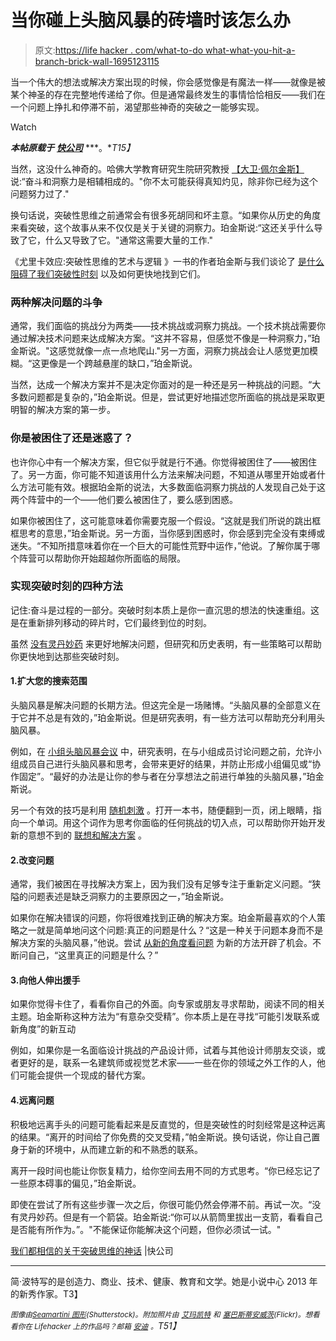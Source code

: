 # 当你碰上头脑风暴的砖墙时该怎么办

> 原文:[https://life hacker . com/what-to-do what-what-you-hit-a-branch-brick-wall-1695123115](https://lifehacker.com/what-to-do-when-you-hit-a-brainstorming-brick-wall-1695123115)

当一个伟大的想法或解决方案出现的时候，你会感觉像是有魔法一样——就像是被某个神圣的存在完整地传递给了你。但是通常最终发生的事情恰恰相反——我们在一个问题上挣扎和停滞不前，渴望那些神奇的突破之一能够实现。

Watch

***本帖原载于*** [***快公司***](http://www.fastcompany.com/3044316/work-smart/the-myths-we-all-believe-about-breakthrough-thinking) ***。**T15】*

当然，这没什么神奇的。哈佛大学教育研究生院研究教授 [【大卫·佩尔金斯】](https://www.gse.harvard.edu/faculty/david-perkins) 说:“奋斗和洞察力是相辅相成的。"你不太可能获得真知灼见，除非你已经为这个问题努力过了."

换句话说，突破性思维之前通常会有很多死胡同和坏主意。“如果你从历史的角度来看突破，这个故事从来不仅仅是关于关键的洞察力。珀金斯说:“这还关乎什么导致了它，什么又导致了它。"通常这需要大量的工作."

《尤里卡效应:突破性思维的艺术与逻辑 》一书的作者珀金斯与我们谈论了 [是什么阻碍了我们突破性时刻](https://lifehacker.com/why-creativity-blocks-happen-and-how-to-overcome-them-5940145) 以及如何更快地找到它们。

### 两种解决问题的斗争

通常，我们面临的挑战分为两类——技术挑战或洞察力挑战。一个技术挑战需要你通过解决技术问题来达成解决方案。“这并不容易，但感觉不像是一种洞察力，”珀金斯说。"这感觉就像一点一点地爬山."另一方面，洞察力挑战会让人感觉更加模糊。“这更像是一个跨越悬崖的缺口，”珀金斯说。

当然，达成一个解决方案并不是决定你面对的是一种还是另一种挑战的问题。“大多数问题都是复杂的，”珀金斯说。但是，尝试更好地描述您所面临的挑战是采取更明智的解决方案的第一步。

### 你是被困住了还是迷惑了？

也许你心中有一个解决方案，但它似乎就是行不通。你觉得被困住了——被困住了。另一方面，你可能不知道该用什么方法来解决问题，不知道从哪里开始或者什么方法可能有效。根据珀金斯的说法，大多数面临洞察力挑战的人发现自己处于这两个阵营中的一个——他们要么被困住了，要么感到困惑。

如果你被困住了，这可能意味着你需要克服一个假设。“这就是我们所说的跳出框框思考的意思，”珀金斯说。另一方面，当你感到困惑时，你会感到完全没有束缚或迷失。“不知所措意味着你在一个巨大的可能性荒野中运作，”他说。了解你属于哪个阵营可以帮助你开始超越你所面临的局限。

### 实现突破时刻的四种方法

记住:奋斗是过程的一部分。突破时刻本质上是你一直沉思的想法的快速重组。这是在重新排列移动的碎片时，它们最终到位的时刻。

虽然 [没有灵丹妙药](https://lifehacker.com/demystifying-the-muse-five-creativity-myths-you-should-1688503554) 来更好地解决问题，但研究和历史表明，有一些策略可以帮助你更快地到达那些突破时刻。

#### 1.扩大您的搜索范围

头脑风暴是解决问题的长期方法。但这完全是一场赌博。“头脑风暴的全部意义在于它并不总是有效的，”珀金斯说。但是研究表明，有一些方法可以帮助充分利用头脑风暴。

例如，在 [小组头脑风暴会议](https://lifehacker.com/a-better-way-to-group-brainstorm-1445054503) 中，研究表明，在与小组成员讨论问题之前，允许小组成员自己进行头脑风暴和思考，会带来更好的结果，并防止形成小组偏见或“协作固定”。“最好的办法是让你的参与者在分享想法之前进行单独的头脑风暴，”珀金斯说。

另一个有效的技巧是利用 [随机刺激](http://www.innovationmanagement.se/imtool-articles/how-to-generate-original-creative-ideas-with-random-word-stimulation/) 。打开一本书，随便翻到一页，闭上眼睛，指向一个单词。用这个词作为思考你面临的任何挑战的切入点，可以帮助你开始开发新的意想不到的 [联想和解决方案](http://www.fastcompany.com/explore/associations-and-solutions) 。

#### 2.改变问题

通常，我们被困在寻找解决方案上，因为我们没有足够专注于重新定义问题。“狭隘的问题表述是缺乏洞察力的主要原因之一，”珀金斯说。

如果你在解决错误的问题，你将很难找到正确的解决方案。珀金斯最喜欢的个人策略之一就是简单地问这个问题:真正的问题是什么？“这是一种关于问题本身而不是解决方案的头脑风暴，”他说。尝试 [从新的角度看问题](https://lifehacker.com/get-better-brainstorming-results-using-creative-analogi-1598129182) 为新的方法开辟了机会。不断问自己，“这里真正的问题是什么？”

#### 3.向他人伸出援手

如果你觉得卡住了，看看你自己的外面。向专家或朋友寻求帮助，阅读不同的相关主题。珀金斯称这种方法为“有意杂交受精”。你本质上是在寻找“可能引发联系或新角度”的新互动

例如，如果你是一名面临设计挑战的产品设计师，试着与其他设计师朋友交谈，或者更好的是，联系一名建筑师或视觉艺术家——一些在你的领域之外工作的人，他们可能会提供一个现成的替代方案。

#### 4.远离问题

积极地远离手头的问题可能看起来是反直觉的，但是突破性的时刻经常是这种远离的结果。“离开的时间给了你免费的交叉受精，”帕金斯说。换句话说，你让自己置身于新的环境中，从而建立新的和不熟悉的联系。

离开一段时间也能让你恢复精力，给你空间去用不同的方式思考。“你已经忘记了一些原本碍事的偏见，”珀金斯说。

即使在尝试了所有这些步骤一次之后，你很可能仍然会停滞不前。再试一次。“没有灵丹妙药。但是有一个箭袋。珀金斯说:“你可以从箭筒里拔出一支箭，看看自己是否能有所作为。”。"不能保证你能解决这个问题，但你必须试一试。"

[我们都相信的关于突破思维的神话](http://www.fastcompany.com/3044316/work-smart/the-myths-we-all-believe-about-breakthrough-thinking) |快公司

* * *

简·波特写的是创造力、商业、技术、健康、教育和文学。她是小说中心 2013 年的新秀作家。T3】

*<small>图像由</small>*[*<small>Seamartini 图形</small>*](http://www.shutterstock.com/pic-243936685/stock-vector-perplexed-confused-businessman-out-of-ideas-standing-alongside-a-pile-of-crumpled-paper-staring-at.html?src=u1v-2OL8YfbPaOj3fpFdXw-1-18)*<small>(Shutterstock)。附加照片由</small>* [*<small>艾玛凯特</small>*](https://www.flickr.com/photos/electronicxx/5334442029/) *<small>和</small>* [*<small>塞巴斯蒂安威茨</small>*](https://www.flickr.com/photos/wiertz/6952472683/)*<small>(Flickr)。想看看你在 Lifehacker 上的作品吗？邮箱</small>* [*<small>安迪</small>*](mailto:andy@lifehacker.com) *<small>。</small>T51】*